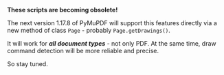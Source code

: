 **These scripts are becoming obsolete!**

The next version 1.17.8 of PyMuPDF will support this features directly via a new method of class ``Page`` - probably ``Page.getDrawings()``.

It will work for **_all document types_** - not only PDF. At the same time, draw command detection will be more reliable and precise.

So stay tuned.

